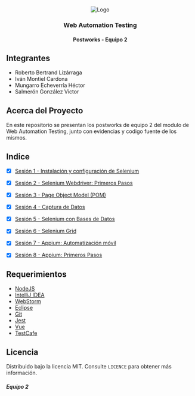 <!-- PROJECT LOGO -->
<br />
<p align="center">
  <a>
    <img src="https://upload.wikimedia.org/wikipedia/commons/4/43/Cognizant_logo_2022.svg" alt="Logo">
  </a>

<h3 align="center">Web Automation Testing</h3>
<h4 align="center">Postworks - Equipo 2</h4>

## Integrantes

* Roberto Bertrand Lizárraga
* Iván Montiel Cardona
* Mungarro Echeverría Héctor
* Salmerón González Victor

## Acerca del Proyecto
En este repositorio se presentan los postworks de equipo 2 del modulo de Web Automation Testing, junto con evidencias y 
codigo fuente de los mismos.

## Indice

- [X] [Sesión 1 - Instalación y configuración de Selenium](Sesion%201)
- [X] [Sesión 2 - Selenium Webdriver: Primeros Pasos](Sesion%202)
- [X] [Sesión 3 - Page Object Model (POM)](Sesion%203)
- [X] [Sesión 4 - Captura de Datos](Sesion%204)
- [X] [Sesión 5 - Selenium con Bases de Datos](Sesion%205)
- [X] [Sesión 6 - Selenium Grid](Sesion%206)
- [X] [Sesión 7 - Appium: Automatización móvil](Sesion%207)
- [X] [Sesión 8 - Appium: Primeros Pasos](Sesion%207)


## Requerimientos

- [NodeJS](https://nodejs.org/es/)
- [IntelliJ IDEA](https://www.jetbrains.com/es-es/idea/)
- [WebStorm](https://www.jetbrains.com/es-es/webstorm/)
- [Eclipse](https://www.eclipse.org/downloads/)
- [Git](https://git-scm.com/)
- [Jest](https://jestjs.io/)
- [Vue](https://vuejs.org/)
- [TestCafe](https://testcafe.io/)

## Licencia
Distribuido bajo la licencia MIT. Consulte `LICENCE` para obtener más información.

##### Equipo 2
